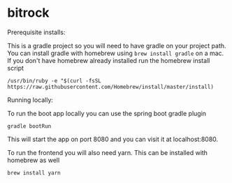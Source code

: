 # bitrock

Prerequisite installs:

This is a gradle project so you will need to have gradle on your project path.  You can install gradle with homebrew using `brew install gradle` on a mac.  If you don't have homebrew already installed run the homebrew install script

`/usr/bin/ruby -e "$(curl -fsSL https://raw.githubusercontent.com/Homebrew/install/master/install)`

Running locally:

To run the boot app locally you can use the spring boot gradle plugin

`gradle bootRun`

This will start the app on port 8080 and you can visit it at localhost:8080.


To run the frontend you will also need yarn.  This can be installed with homebrew as well

`brew install yarn`

